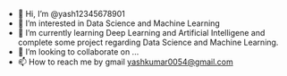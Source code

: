- 👋 Hi, I’m @yash12345678901
- 👀 I’m interested in Data Science and Machine Learning
- 🌱 I’m currently learning Deep Learning and Artificial Intelligene and complete some project regarding Data Science and Machine Learning.
- 💞️ I’m looking to collaborate on ...
- 📫 How to reach me by gmail yashkumar0054@gmail.com

<!---
yash12345678901/yash12345678901 is a ✨ special ✨ repository because its `README.md` (this file) appears on your GitHub profile.
You can click the Preview link to take a look at your changes.
--->
